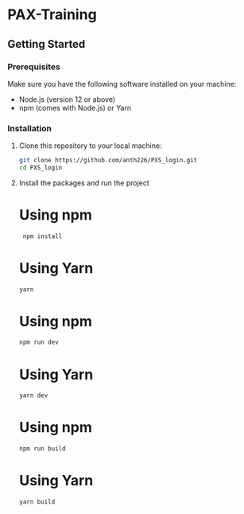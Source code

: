 # PAX-Training

## Getting Started

### Prerequisites

Make sure you have the following software installed on your machine:

- Node.js (version 12 or above)
- npm (comes with Node.js) or Yarn

### Installation

1. Clone this repository to your local machine:

   ```bash
   git clone https://github.com/anth226/PXS_login.git
   cd PXS_login
   ```

2. Install the packages and run the project

   # Using npm

   ```bash
    npm install
   ```

   # Using Yarn

   ```bash
   yarn
   ```

   # Using npm

   ```bash
   npm run dev
   ```

   # Using Yarn

   ```bash
   yarn dev
   ```

   # Using npm

   ```bash
   npm run build
   ```

   # Using Yarn

   ```bash
   yarn build
   ```

